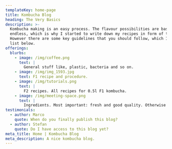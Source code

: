 ```yaml
---
templateKey: home-page
title: Kombucha Blog
heading: The Very Basics
description: >-
  Kombucha making is an easy process. The flavour possibilities are basically
  endless, which is why I started to write down my recipes in form of this blog.
  However there are some key guidelines that you should follow, which I will
  list below.
offerings:
  blurbs:
    - image: /img/coffee.png
      text: |
        General stuff like, plastic, bacteria and so on.
    - image: /img/img_1593.jpg
      text: F1 recipe and procedure.
    - image: /img/tutorials.png
      text: |
        F2 recipes. All recipes for 0.5l F1 kombucha.
    - image: /img/meeting-space.png
      text: |
        Ingredients. Most important: fresh and good quality. Otherwise bad time!
testimonials:
  - author: Marco
    quote: When do you finally publish this blog?
  - author: Stefan
    quote: Do I have access to this blog yet?
meta_title: Home | Kombucha Blog
meta_description: A nice kombucha blog.
---
```


